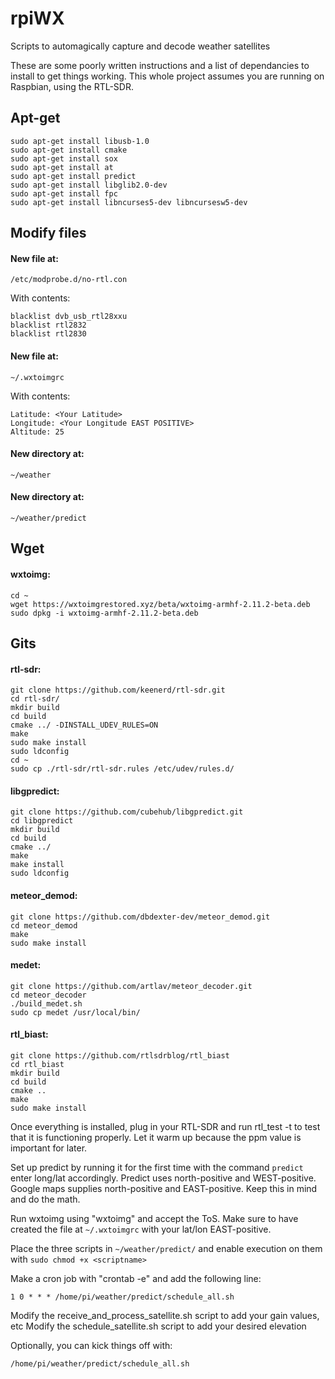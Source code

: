 # rpiWX

Scripts to automagically capture and decode weather satellites

These are some poorly written instructions and a list of dependancies to install to get things working.
This whole project assumes you are running on Raspbian, using the RTL-SDR. 



## Apt-get

    sudo apt-get install libusb-1.0
    sudo apt-get install cmake
    sudo apt-get install sox
    sudo apt-get install at
    sudo apt-get install predict
    sudo apt-get install libglib2.0-dev
    sudo apt-get install fpc
    sudo apt-get install libncurses5-dev libncursesw5-dev  

## Modify files

#### New file at:
    /etc/modprobe.d/no-rtl.con

With contents:

    blacklist dvb_usb_rtl28xxu
    blacklist rtl2832
    blacklist rtl2830

#### New file at:

    ~/.wxtoimgrc

With contents:

    Latitude: <Your Latitude>
    Longitude: <Your Longitude EAST POSITIVE>
    Altitude: 25

#### New directory at:

    ~/weather

#### New directory at:

    ~/weather/predict

## Wget

#### wxtoimg:

    cd ~
    wget https://wxtoimgrestored.xyz/beta/wxtoimg-armhf-2.11.2-beta.deb
    sudo dpkg -i wxtoimg-armhf-2.11.2-beta.deb

## Gits

#### rtl-sdr:

    git clone https://github.com/keenerd/rtl-sdr.git
    cd rtl-sdr/
    mkdir build
    cd build
    cmake ../ -DINSTALL_UDEV_RULES=ON
    make
    sudo make install
    sudo ldconfig
    cd ~
    sudo cp ./rtl-sdr/rtl-sdr.rules /etc/udev/rules.d/

#### libgpredict:

    git clone https://github.com/cubehub/libgpredict.git
    cd libgpredict
    mkdir build
    cd build
    cmake ../
    make
    make install
    sudo ldconfig


#### meteor_demod:

    git clone https://github.com/dbdexter-dev/meteor_demod.git
    cd meteor_demod
    make
    sudo make install


#### medet:

    git clone https://github.com/artlav/meteor_decoder.git
    cd meteor_decoder
    ./build_medet.sh
    sudo cp medet /usr/local/bin/

#### rtl_biast:

    git clone https://github.com/rtlsdrblog/rtl_biast
    cd rtl_biast
    mkdir build
    cd build
    cmake ..
    make
    sudo make install


Once everything is installed, plug in your RTL-SDR and run rtl_test -t to test that it is functioning properly. Let it warm up because the ppm value is important for later.

Set up predict by running it for the first time with the command `predict` enter long/lat accordingly. Predict uses north-positive and WEST-positive. Google maps supplies north-positive and EAST-positive. Keep this in mind and do the math.

Run wxtoimg using "wxtoimg" and accept the ToS. Make sure to have created the file at `~/.wxtoimgrc` with your lat/lon EAST-positive.

Place the three scripts in `~/weather/predict/` and enable execution on them with `sudo chmod +x <scriptname>`

Make a cron job with "crontab -e" and add the following line:

    1 0 * * * /home/pi/weather/predict/schedule_all.sh

Modify the receive_and_process_satellite.sh script to add your gain values, etc
Modify the schedule_satellite.sh script to add your desired elevation

Optionally, you can kick things off with:

    /home/pi/weather/predict/schedule_all.sh

